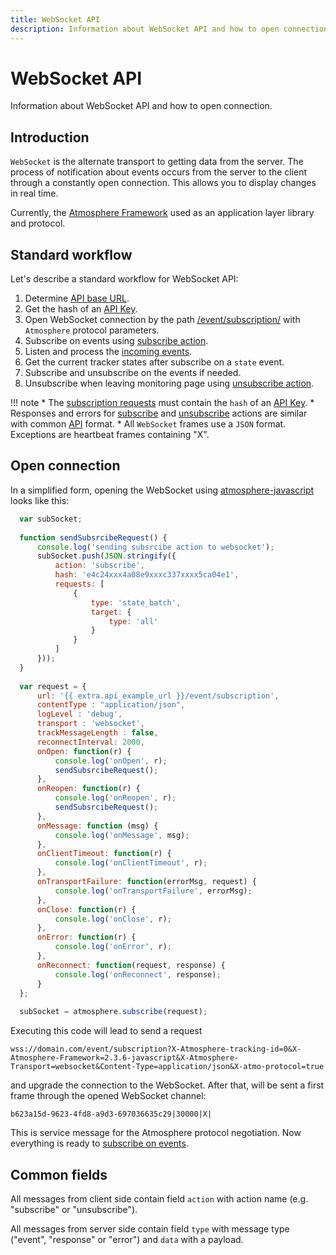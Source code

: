 ```yaml
---
title: WebSocket API
description: Information about WebSocket API and how to open connection.
---
```


# WebSocket API

Information about WebSocket API and how to open connection.


## Introduction

`WebSocket` is the alternate transport to getting data from the server. The process of notification about events occurs 
from the server to the client through a constantly open connection. This allows you to display changes in real time.

Currently, the [Atmosphere Framework](https://github.com/Atmosphere) used as an application layer library and protocol.


## Standard workflow

Let's describe a standard workflow for WebSocket API:

1. Determine [API base URL](../../backend-api/getting-started/introduction.md#api-base-url). 
2. Get the hash of an [API Key](../resources/commons/api-keys.md).
3. Open WebSocket connection by the path [/event/subscription/](subscription.md) with `Atmosphere` protocol parameters.
4. Subscribe on events using [subscribe action](subscription.md#subscribe-action).
5. Listen and process the [incoming events](events.md).
6. Get the current tracker states after subscribe on a `state` event.
7. Subscribe and unsubscribe on the events if needed.
8. Unsubscribe when leaving monitoring page using [unsubscribe action](subscription.md#unsubscribe-action).

!!! note
    * The [subscription requests](subscription.md) must contain the 
      `hash` of an [API Key](../resources/commons/api-keys.md).
    * Responses and errors for [subscribe](subscription.md#subscribe-action) 
      and [unsubscribe](subscription.md#unsubscribe-action) actions are similar 
      with common [API](../getting-started/introduction.md) format.
    * All `WebSocket` frames use a `JSON` format. Exceptions are heartbeat frames containing "X".


## Open connection

In a simplified form, opening the WebSocket using [atmosphere-javascript](https://github.com/Atmosphere/atmosphere-javascript) looks like this:

```js
  var subSocket;
  
  function sendSubsrcibeRequest() {
      console.log('sending subsrcibe action to websocket');
      subSocket.push(JSON.stringify({
          action: 'subscribe',
          hash: 'e4c24xxx4a08e9xxxc337xxxx5ca04e1',
          requests: [
              {
                  type: 'state_batch',
                  target: {
                      type: 'all'
                  }
              }
          ]
      }));
  }
  
  var request = {
      url: '{{ extra.api_example_url }}/event/subscription',
      contentType : "application/json",
      logLevel : 'debug',
      transport : 'websocket',
      trackMessageLength : false,
      reconnectInterval: 2000,
      onOpen: function(r) {
          console.log('onOpen', r);
          sendSubsrcibeRequest();
      },
      onReopen: function(r) {
          console.log('onReopen', r);
          sendSubsrcibeRequest();
      },
      onMessage: function (msg) {
          console.log('onMessage', msg);
      },
      onClientTimeout: function(r) {
          console.log('onClientTimeout', r);
      },
      onTransportFailure: function(errorMsg, request) {
          console.log('onTransportFailure', errorMsg);
      },
      onClose: function(r) {
          console.log('onClose', r);
      },
      onError: function(r) {
          console.log('onError', r);
      },
      onReconnect: function(request, response) {
          console.log('onReconnect', response);
      }
  };
  
  subSocket = atmosphere.subscribe(request);
```

Executing this code will lead to send a request

    wss://domain.com/event/subscription?X-Atmosphere-tracking-id=0&X-Atmosphere-Framework=2.3.6-javascript&X-Atmosphere-Transport=websocket&Content-Type=application/json&X-atmo-protocol=true

and upgrade the connection to the WebSocket.
After that, will be sent a first frame through the opened WebSocket channel:

    b623a15d-9623-4fd8-a9d3-697036635c29|30000|X|

This is service message for the Atmosphere protocol negotiation.
Now everything is ready to [subscribe on events](subscription.md#subscribe-action).


## Common fields

All messages from client side contain field `action` with action name (e.g. "subscribe" or "unsubscribe").

All messages from server side contain field `type` with message type ("event", "response" or "error") and `data` with a payload.

